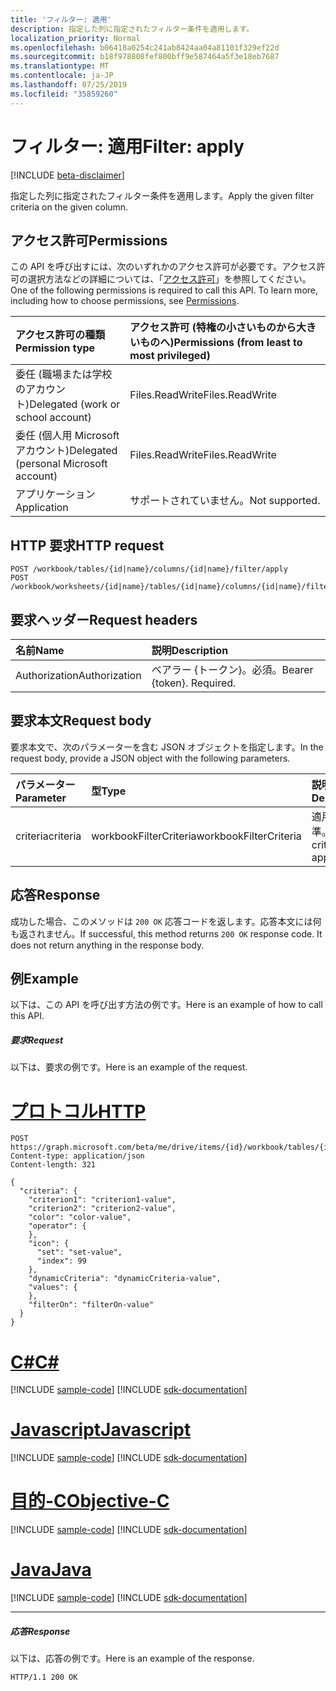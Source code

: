 ```yaml
---
title: 'フィルター: 適用'
description: 指定した列に指定されたフィルター条件を適用します。
localization_priority: Normal
ms.openlocfilehash: b06418a0254c241ab8424aa04a81101f329ef22d
ms.sourcegitcommit: b18f978808fef800bff9e587464a5f3e18eb7687
ms.translationtype: MT
ms.contentlocale: ja-JP
ms.lasthandoff: 07/25/2019
ms.locfileid: "35859260"
---
```

# <a name="filter-apply"></a><span data-ttu-id="a2893-103">フィルター: 適用</span><span class="sxs-lookup"><span data-stu-id="a2893-103">Filter: apply</span></span>

[!INCLUDE [beta-disclaimer](../../includes/beta-disclaimer.md)]

<span data-ttu-id="a2893-104">指定した列に指定されたフィルター条件を適用します。</span><span class="sxs-lookup"><span data-stu-id="a2893-104">Apply the given filter criteria on the given column.</span></span>
## <a name="permissions"></a><span data-ttu-id="a2893-105">アクセス許可</span><span class="sxs-lookup"><span data-stu-id="a2893-105">Permissions</span></span>
<span data-ttu-id="a2893-p101">この API を呼び出すには、次のいずれかのアクセス許可が必要です。アクセス許可の選択方法などの詳細については、「[アクセス許可](/graph/permissions-reference)」を参照してください。</span><span class="sxs-lookup"><span data-stu-id="a2893-p101">One of the following permissions is required to call this API. To learn more, including how to choose permissions, see [Permissions](/graph/permissions-reference).</span></span>

|<span data-ttu-id="a2893-108">アクセス許可の種類</span><span class="sxs-lookup"><span data-stu-id="a2893-108">Permission type</span></span>      | <span data-ttu-id="a2893-109">アクセス許可 (特権の小さいものから大きいものへ)</span><span class="sxs-lookup"><span data-stu-id="a2893-109">Permissions (from least to most privileged)</span></span>              |
|:--------------------|:---------------------------------------------------------|
|<span data-ttu-id="a2893-110">委任 (職場または学校のアカウント)</span><span class="sxs-lookup"><span data-stu-id="a2893-110">Delegated (work or school account)</span></span> | <span data-ttu-id="a2893-111">Files.ReadWrite</span><span class="sxs-lookup"><span data-stu-id="a2893-111">Files.ReadWrite</span></span>    |
|<span data-ttu-id="a2893-112">委任 (個人用 Microsoft アカウント)</span><span class="sxs-lookup"><span data-stu-id="a2893-112">Delegated (personal Microsoft account)</span></span> | <span data-ttu-id="a2893-113">Files.ReadWrite</span><span class="sxs-lookup"><span data-stu-id="a2893-113">Files.ReadWrite</span></span>    |
|<span data-ttu-id="a2893-114">アプリケーション</span><span class="sxs-lookup"><span data-stu-id="a2893-114">Application</span></span> | <span data-ttu-id="a2893-115">サポートされていません。</span><span class="sxs-lookup"><span data-stu-id="a2893-115">Not supported.</span></span> |

## <a name="http-request"></a><span data-ttu-id="a2893-116">HTTP 要求</span><span class="sxs-lookup"><span data-stu-id="a2893-116">HTTP request</span></span>
<!-- { "blockType": "ignored" } -->
```http
POST /workbook/tables/{id|name}/columns/{id|name}/filter/apply
POST /workbook/worksheets/{id|name}/tables/{id|name}/columns/{id|name}/filter/apply

```
## <a name="request-headers"></a><span data-ttu-id="a2893-117">要求ヘッダー</span><span class="sxs-lookup"><span data-stu-id="a2893-117">Request headers</span></span>
| <span data-ttu-id="a2893-118">名前</span><span class="sxs-lookup"><span data-stu-id="a2893-118">Name</span></span>       | <span data-ttu-id="a2893-119">説明</span><span class="sxs-lookup"><span data-stu-id="a2893-119">Description</span></span>|
|:---------------|:----------|
| <span data-ttu-id="a2893-120">Authorization</span><span class="sxs-lookup"><span data-stu-id="a2893-120">Authorization</span></span>  | <span data-ttu-id="a2893-p102">ベアラー {トークン}。必須。</span><span class="sxs-lookup"><span data-stu-id="a2893-p102">Bearer {token}. Required.</span></span> |

## <a name="request-body"></a><span data-ttu-id="a2893-123">要求本文</span><span class="sxs-lookup"><span data-stu-id="a2893-123">Request body</span></span>
<span data-ttu-id="a2893-124">要求本文で、次のパラメーターを含む JSON オブジェクトを指定します。</span><span class="sxs-lookup"><span data-stu-id="a2893-124">In the request body, provide a JSON object with the following parameters.</span></span>

| <span data-ttu-id="a2893-125">パラメーター</span><span class="sxs-lookup"><span data-stu-id="a2893-125">Parameter</span></span>    | <span data-ttu-id="a2893-126">型</span><span class="sxs-lookup"><span data-stu-id="a2893-126">Type</span></span>   |<span data-ttu-id="a2893-127">説明</span><span class="sxs-lookup"><span data-stu-id="a2893-127">Description</span></span>|
|:---------------|:--------|:----------|
|<span data-ttu-id="a2893-128">criteria</span><span class="sxs-lookup"><span data-stu-id="a2893-128">criteria</span></span>|<span data-ttu-id="a2893-129">workbookFilterCriteria</span><span class="sxs-lookup"><span data-stu-id="a2893-129">workbookFilterCriteria</span></span>|<span data-ttu-id="a2893-130">適用する基準。</span><span class="sxs-lookup"><span data-stu-id="a2893-130">The criteria to apply.</span></span>|

## <a name="response"></a><span data-ttu-id="a2893-131">応答</span><span class="sxs-lookup"><span data-stu-id="a2893-131">Response</span></span>

<span data-ttu-id="a2893-p103">成功した場合、このメソッドは `200 OK` 応答コードを返します。応答本文には何も返されません。</span><span class="sxs-lookup"><span data-stu-id="a2893-p103">If successful, this method returns `200 OK` response code. It does not return anything in the response body.</span></span>

## <a name="example"></a><span data-ttu-id="a2893-134">例</span><span class="sxs-lookup"><span data-stu-id="a2893-134">Example</span></span>
<span data-ttu-id="a2893-135">以下は、この API を呼び出す方法の例です。</span><span class="sxs-lookup"><span data-stu-id="a2893-135">Here is an example of how to call this API.</span></span>
##### <a name="request"></a><span data-ttu-id="a2893-136">要求</span><span class="sxs-lookup"><span data-stu-id="a2893-136">Request</span></span>
<span data-ttu-id="a2893-137">以下は、要求の例です。</span><span class="sxs-lookup"><span data-stu-id="a2893-137">Here is an example of the request.</span></span>

# <a name="httptabhttp"></a>[<span data-ttu-id="a2893-138">プロトコル</span><span class="sxs-lookup"><span data-stu-id="a2893-138">HTTP</span></span>](#tab/http)
<!-- {
  "blockType": "request",
  "name": "filter_apply"
}-->
```http
POST https://graph.microsoft.com/beta/me/drive/items/{id}/workbook/tables/{id|name}/columns/{id|name}/filter/apply
Content-type: application/json
Content-length: 321

{
  "criteria": {
    "criterion1": "criterion1-value",
    "criterion2": "criterion2-value",
    "color": "color-value",
    "operator": {
    },
    "icon": {
      "set": "set-value",
      "index": 99
    },
    "dynamicCriteria": "dynamicCriteria-value",
    "values": {
    },
    "filterOn": "filterOn-value"
  }
}
```
# <a name="ctabcsharp"></a>[<span data-ttu-id="a2893-139">C#</span><span class="sxs-lookup"><span data-stu-id="a2893-139">C#</span></span>](#tab/csharp)
[!INCLUDE [sample-code](../includes/snippets/csharp/filter-apply-csharp-snippets.md)]
[!INCLUDE [sdk-documentation](../includes/snippets/snippets-sdk-documentation-link.md)]

# <a name="javascripttabjavascript"></a>[<span data-ttu-id="a2893-140">Javascript</span><span class="sxs-lookup"><span data-stu-id="a2893-140">Javascript</span></span>](#tab/javascript)
[!INCLUDE [sample-code](../includes/snippets/javascript/filter-apply-javascript-snippets.md)]
[!INCLUDE [sdk-documentation](../includes/snippets/snippets-sdk-documentation-link.md)]

# <a name="objective-ctabobjc"></a>[<span data-ttu-id="a2893-141">目的-C</span><span class="sxs-lookup"><span data-stu-id="a2893-141">Objective-C</span></span>](#tab/objc)
[!INCLUDE [sample-code](../includes/snippets/objc/filter-apply-objc-snippets.md)]
[!INCLUDE [sdk-documentation](../includes/snippets/snippets-sdk-documentation-link.md)]

# <a name="javatabjava"></a>[<span data-ttu-id="a2893-142">Java</span><span class="sxs-lookup"><span data-stu-id="a2893-142">Java</span></span>](#tab/java)
[!INCLUDE [sample-code](../includes/snippets/java/filter-apply-java-snippets.md)]
[!INCLUDE [sdk-documentation](../includes/snippets/snippets-sdk-documentation-link.md)]

---


##### <a name="response"></a><span data-ttu-id="a2893-143">応答</span><span class="sxs-lookup"><span data-stu-id="a2893-143">Response</span></span>
<span data-ttu-id="a2893-144">以下は、応答の例です。</span><span class="sxs-lookup"><span data-stu-id="a2893-144">Here is an example of the response.</span></span> 
<!-- {
  "blockType": "response",
  "truncated": true,
  "@odata.type": "microsoft.graph.none"
} -->
```http
HTTP/1.1 200 OK
```

<!-- uuid: 8fcb5dbc-d5aa-4681-8e31-b001d5168d79
2015-10-25 14:57:30 UTC -->
<!--
{
  "type": "#page.annotation",
  "description": "Filter: apply",
  "keywords": "",
  "section": "documentation",
  "tocPath": "",
  "suppressions": [
  ]
}
-->
